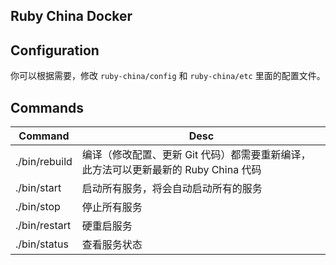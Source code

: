 Ruby China Docker
-----------------

## Configuration

你可以根据需要，修改 `ruby-china/config` 和 `ruby-china/etc` 里面的配置文件。

## Commands

| Command | Desc |
|---------|------|
| ./bin/rebuild | 编译（修改配置、更新 Git 代码）都需要重新编译，此方法可以更新最新的 Ruby China 代码 |
| ./bin/start | 启动所有服务，将会自动启动所有的服务 |
| ./bin/stop | 停止所有服务 |
| ./bin/restart | 硬重启服务 |
| ./bin/status | 查看服务状态 |